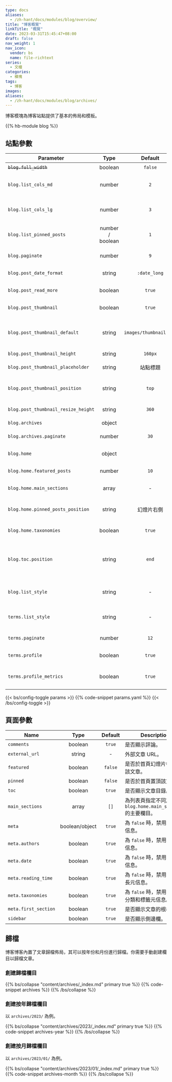 ```yaml
---
type: docs
aliases:
  - /zh-hant/docs/modules/blog/overview/
title: "博客概覽"
linkTitle: "概覽"
date: 2023-03-31T15:45:47+08:00
draft: false
nav_weight: 1
nav_icon:
  vendor: bs
  name: file-richtext
series:
  - 文檔
categories:
  - 模塊
tags:
  - 博客
images:
aliases:
  - /zh-hant/docs/modules/blog/archives/
---
```


博客模塊為博客站點提供了基本的佈局和模板。

<!--more-->

{{% hb-module blog %}}

## 站點參數

| Parameter                    |  Type   |        Default         | Description                          |
| ---------------------------- | :-----: | :--------------------: | ------------------------------------ |
| ~~`blog.full_width`~~                 | boolean |        `false`         | 是否全寬。                             |
| `blog.list_cols_md` | number | `2` | 於 `md` 斷點下，列表每行的文章數目。
| `blog.list_cols_lg` | number | `3` | 於 `lg` 斷點下，列表每行的文章數目。 |
| `blog.list_pinned_posts` | number / boolean | `1` | 置頂文章數量，`false` 時禁用。 |
| `blog.paginate`                   | number  |          `9`           | 每頁博文數量。                       |
| `blog.post_date_format`           | string  |      `:date_long`      | 博文日期格式。                       |
| `blog.post_read_more`             | boolean |         `true`         | 是否顯示閱讀更多按鈕。                |
| `blog.post_thumbnail`             | boolean |         `true`         | 是否顯示縮略圖。                     |
| `blog.post_thumbnail_default`     | string  | `images/thumbnail.png` | 相對於 `assets` 文件夾的默認縮略圖。 |
| `blog.post_thumbnail_height`      | string  |        `160px`         | 縮略圖高度。                        |
| `blog.post_thumbnail_placeholder` | string  |        站點標題        | 縮略圖佔位符。                       |
| `blog.post_thumbnail_position`    | string  |          `top`         | 縮略圖的位置，`start` 或 `top`。      |
| `blog.post_thumbnail_resize_height` | string |         `360`         | 縮略圖縮放的高度。                    |
| `blog.archives`                   | object  |                        | 歸檔設置。                           |
| `blog.archives.paginate`          | number  |          `30`          | 歸檔每頁博文數量。                   |
| `blog.home`                       | object  |                        | 博客首頁設置。                       |
| `blog.home.featured_posts`        | number  |          `10`          | 特刊博文數量。                       |
| `blog.home.main_sections`         |  array  |           -            | 博文欄目，默認所有欄目。             |
| `blog.home.pinned_posts_position` | string  |        幻燈片右側        | 置頂文章的位置，可選項：`list`。     |
| `blog.home.taxonomies`            | boolean |         `true`         | 是否於首頁顯示分類統計。             |
| `blog.toc.position` | string | `end` | `start`：內容左側、`end`：內容右側、`content`：內容上方。
| `blog.list_style` | string | - | 空字符串、`minimalist`、`cascade`。 |
| `terms.list_style` | string | - | 空字符串、`minimalist`、`cascade`。 |
| `terms.paginate` | number | `12` | 分類列表博文數量。 |
| `terms.profile` | boolean | `true` | 為 `false` 時，隱藏簡介。 |
| `terms.profile_metrics` | boolean | `true` |  為 `false` 時，隱藏簡介上的指標。 |

{{< bs/config-toggle params >}}
{{% code-snippet params.yaml %}}
{{< /bs/config-toggle >}}

## 頁面參數

| Name       |  Type   | Default | Description                    |
| ---------- | :-----: | :-----: | ------------------------------ |
| `comments` | boolean | `true`  | 是否顯示評論。                 |
| `external_url` | string |  -   | 外部文章 URL。                 |
| `featured` | boolean | `false` | 是否於首頁幻燈片中顯示該文章。 |
| `pinned`   | boolean | `false` | 是否於首頁置頂該文章。         |
| `toc`      | boolean | `true`  | 是否顯示文章目錄。            |
| `main_sections` | array | `[]` | 為列表頁指定不同於 `blog.home.main_sections` 的主要欄目。 |
| `meta`     | boolean/object | `true` | 為 `false` 時，禁用所有元信息。 |
| `meta.authors` | boolean | `true` | 為 `false` 時，禁用作者元信息。|
| `meta.date`    | boolean | `true` | 為 `false` 時，禁用日期元信息。|
| `meta.reading_time` | boolean | `true` | 為 `false` 時，禁用閱讀時長元信息。|
| `meta.taxonomies` | boolean | `true` | 為 `false` 時，禁用專欄、分類和標籤元信息。|
| `meta.first_section` | boolean | `true` |  是否顯示文章的根欄目。 |
| `sidebar` | boolean | `true` | 是否顯示側邊欄。 |

## 歸檔

博客博客內置了文章歸檔佈局，其可以按年份和月份進行歸檔。你需要手動創建欄目以歸檔文章。

### 創建歸檔欄目

{{% bs/collapse "content/archives/_index.md" primary true %}}
{{% code-snippet archives %}}
{{% /bs/collapse %}}

### 創建按年歸檔欄目

以 `archives/2023/` 為例。

{{% bs/collapse "content/archives/2023/_index.md" primary true %}}
{{% code-snippet archives-year %}}
{{% /bs/collapse %}}

### 創建按月歸檔欄目

以 `archives/2023/01/` 為例。

{{% bs/collapse "content/archives/2023/01/_index.md" primary true %}}
{{% code-snippet archives-month %}}
{{% /bs/collapse %}}
